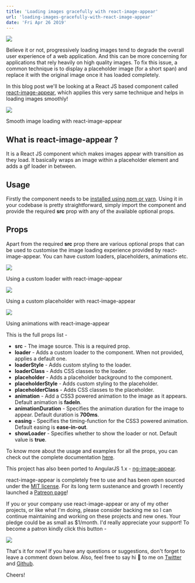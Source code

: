 ```yaml
---
title: 'Loading images gracefully with react-image-appear'
url: 'loading-images-gracefully-with-react-image-appear'
date: 'Fri Apr 26 2019'
---
```


![](/img/blogs/loading-images-gracefully-with-react-image-appear/1.png)

Believe it or not, progressively loading images tend to degrade the overall user experience of a web application. And this can be more concerning for applications that rely heavily on high quality images. To fix this issue, a common technique is to display a placeholder image (for a short span) and replace it with the original image once it has loaded completely.

In this blog post we'll be looking at a React JS based component called [react-image-appear](https://github.com/ArunMichaelDsouza/react-image-appear), which applies this very same technique and helps in loading images smoothly!

![](/img/blogs/loading-images-gracefully-with-react-image-appear/2.gif)

Smooth image loading with react-image-appear

## What is react-image-appear ?

It is a React JS component which makes images appear with transition as they load. It basically wraps an image within a placeholder element and adds a gif loader in between.

## Usage

Firstly the component needs to be [installed using npm or yarn](https://github.com/ArunMichaelDsouza/react-image-appear#installation). Using it in your codebase is pretty straightforward, simply import the component and provide the required **src** prop with any of the available optional props.

## Props

Apart from the required **src** prop there are various optional props that can be used to customise the image loading experience provided by react-image-appear. You can have custom loaders, placeholders, animations etc.

![](/img/blogs/loading-images-gracefully-with-react-image-appear/3.gif)

Using a custom loader with react-image-appear

![](/img/blogs/loading-images-gracefully-with-react-image-appear/4.gif)

Using a custom placeholder with react-image-appear

![](/img/blogs/loading-images-gracefully-with-react-image-appear/5.gif)

Using animations with react-image-appear

This is the full props list -

- **src** - The image source. This is a required prop.
- **loader** \- Adds a custom loader to the component. When not provided, applies a default one.
- **loaderStyle** - Adds custom styling to the loader.
- **loaderClass** - Adds CSS classes to the loader.
- **placeholder** - Adds a placeholder background to the component.
- **placeholderStyle** - Adds custom styling to the placeholder.
- **placeholderClass** - Adds CSS classes to the placeholder.
- **animation** - Add a CSS3 powered animation to the image as it appears. Default animation is **fadeIn**.
- **animationDuration** \- Specifies the animation duration for the image to appear. Default duration is **700ms**.
- **easing** - Specifies the timing-function for the CSS3 powered animation. Default easing is **ease-in-out**.
- **showLoader** - Specifies whether to show the loader or not. Default value is **true**.

To know more about the usage and examples for all the props, you can check out the complete documentation [here](https://github.com/ArunMichaelDsouza/react-image-appear#props).

This project has also been ported to AngularJS 1.x - [ng-image-appear](https://github.com/ArunMichaelDsouza/ng-image-appear).

react-image-appear is completely free to use and has been open sourced under the [MIT license](https://github.com/ArunMichaelDsouza/react-image-appear#license). For its long term sustenance and growth I recently launched a [Patreon page](https://www.patreon.com/arunmichaeldsouza)!

If you or your company use react-image-appear or any of my other projects, or like what I'm doing, please consider backing me so I can continue maintaining and working on these projects and new ones. Your pledge could be as small as $1/month. I'd really appreciate your support! To become a patron kindly click this button -

[![](/img/patreon.png)](https://www.patreon.com/bePatron?u=8841116)

That's it for now! If you have any questions or suggestions, don't forget to leave a comment down below. Also, feel free to say hi 👋 to me on [Twitter](https://twitter.com/amdsouza92) and [Github](https://github.com/ArunMichaelDsouza).

Cheers!

